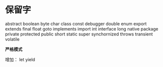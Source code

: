 # 保留字

abstract
boolean
byte
char
class
const
debugger
double
enum
export
extends
final
float
goto
implements
import
int
interface
long
native
package
private
protected
public
short
static
super
synchornized
throws
transient
volatile

**严格模式**

增加：
let
yield